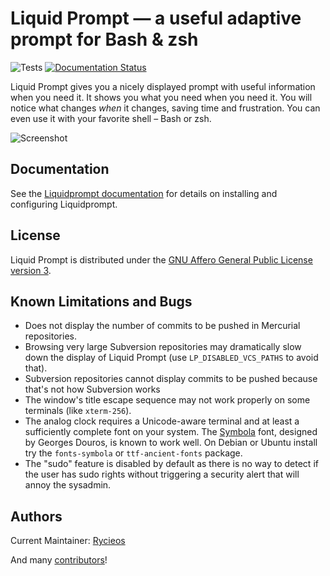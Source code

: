 Liquid Prompt — a useful adaptive prompt for Bash & zsh
=======================================================

![Tests](https://github.com/nojhan/liquidprompt/workflows/tests/badge.svg)
[![Documentation Status](https://readthedocs.org/projects/liquidprompt/badge/?version=stable)](https://liquidprompt.readthedocs.io/)

Liquid Prompt gives you a nicely displayed prompt with useful information
when you need it. It shows you what you need when you need it.
You will notice what changes *when* it changes, saving time and frustration.
You can even use it with your favorite shell – Bash or zsh.

![Screenshot](https://raw.github.com/nojhan/liquidprompt/master/demo.png)


## Documentation

See the [Liquidprompt documentation](https://liquidprompt.readthedocs.io/) for
details on installing and configuring Liquidprompt.


## License

Liquid Prompt is distributed under the [GNU Affero General Public License
version 3](LICENSE).


## Known Limitations and Bugs

* Does not display the number of commits to be pushed in Mercurial repositories.
* Browsing very large Subversion repositories may dramatically slow down
  the display of Liquid Prompt (use `LP_DISABLED_VCS_PATHS` to avoid that).
* Subversion repositories cannot display commits to be pushed because
  that's not how Subversion works
* The window's title escape sequence may not work properly on some terminals
  (like `xterm-256`).
* The analog clock requires a Unicode-aware terminal and at least a
  sufficiently complete font on your system. The [Symbola](http://users.teilar.gr/~g1951d/)
  font, designed by Georges Douros, is known to work well. On Debian or Ubuntu
  install try the `fonts-symbola` or `ttf-ancient-fonts` package.
* The "sudo" feature is disabled by default as there is no way to detect
  if the user has sudo rights without triggering a security alert
  that will annoy the sysadmin.


## Authors

Current Maintainer: [Rycieos](https://github.com/Rycieos)

And many [contributors](CONTRIBUTORS.md)!
